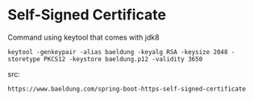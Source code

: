# Self-Signed Certificate

Command using keytool that comes with jdk8

```
keytool -genkeypair -alias baeldung -keyalg RSA -keysize 2048 -storetype PKCS12 -keystore baeldung.p12 -validity 3650

```

src: 

```
https://www.baeldung.com/spring-boot-https-self-signed-certificate
```
